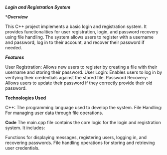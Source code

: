 *******Login and Registration System*******


******Overview*****


This C++ project implements a basic login and registration system. It provides functionalities for user registration, login, and password recovery using file handling. The system allows users to register with a username and password, log in to their account, and recover their password if needed.


*****Features*****


User Registration: Allows new users to register by creating a file with their username and storing their password.
User Login: Enables users to log in by verifying their credentials against the stored file.
Password Recovery: Allows users to update their password if they correctly provide their old password.



****Technologies Used****


C++: The programming language used to develop the system.
File Handling: For managing user data through file operations.



**********Code**********
The main.cpp file contains the core logic for the login and registration system. It includes:

Functions for displaying messages, registering users, logging in, and recovering passwords.
File handling operations for storing and retrieving user credentials.
